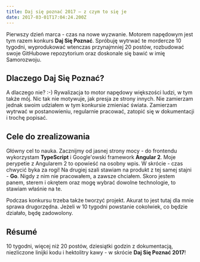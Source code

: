 ```yaml
---
title: Daj się poznać 2017 – z czym to się je
date: 2017-03-01T17:04:24.200Z
---
```


Pierwszy dzień marca - czas na nowe wyzwanie. Motorem napędowym jest tym razem konkurs **Daj Się Poznać**. Spróbuję wytrwać te mordercze 10 tygodni, wyprodukować wtenczas przynajmniej 20 postów, rozbudować swoje GitHubowe repozytorium oraz doskonale się bawić w imię Samorozwoju.

## Dlaczego Daj Się Poznać?

A dlaczego nie? :-) Rywalizacja to motor napędowy większości ludzi, w tym także mój. Nic tak nie motywuje, jak presja ze strony innych. Nie zamierzam jednak swoim udziałem w tym konkursie zmieniać świata. Zamierzam wytrwać w postanowieniu, regularnie pracować, zatopić się w dokumentacji i trochę popisać.

## Cele do zrealizowania

Główny cel to nauka. Zacznijmy od jasnej strony mocy - do frontendu wykorzystam **TypeScript** i Google'owski framework **Angular 2**. Moje perypetie z Angularem 2 to opowieść na osobny wpis. W skrócie - czas chwycić byka za rogi! Na drugiej szali stawiam na produkt z tej samej stajni - **Go**. Nigdy z nim nie pracowałem, a zawsze chciałem. Skoro jestem panem, sterem i okrętem oraz mogę wybrać dowolne technologie, to stawiam właśnie na te.

Podczas konkursu trzeba także tworzyć projekt. Akurat to jest tutaj dla mnie sprawa drugorzędna. Jeżeli w 10 tygodni powstanie cokolwiek, co będzie działało, będę zadowolony.

## Résumé

10 tygodni, więcej niż 20 postów, dziesiątki godzin z dokumentacją, niezliczone linijki kodu i hektolitry kawy - w skrócie **Daj Się Poznać 2017**!

